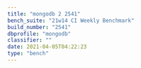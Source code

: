 ```yaml
---
title: "mongodb 2 2541"
bench_suite: "21w14 CI Weekly Benchmark"
build_number: "2541"
dbprofile: "mongodb"
classifier: ""
date: 2021-04-05T04:22:23
type: "bench"
---
```

